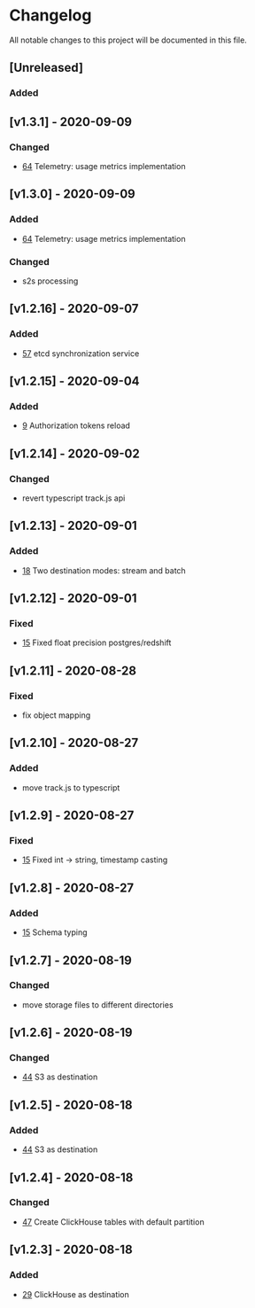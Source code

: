 # Changelog
All notable changes to this project will be documented in this file.

## [Unreleased]
### Added

## [v1.3.1] - 2020-09-09
### Changed
- [64](https://github.com/ksensehq/eventnative/issues/64) Telemetry: usage metrics implementation

## [v1.3.0] - 2020-09-09
### Added
- [64](https://github.com/ksensehq/eventnative/issues/64) Telemetry: usage metrics implementation
### Changed
- s2s processing

## [v1.2.16] - 2020-09-07
### Added
- [57](https://github.com/ksensehq/eventnative/issues/57) etcd synchronization service

## [v1.2.15] - 2020-09-04
### Added
- [9](https://github.com/ksensehq/eventnative/issues/9) Authorization tokens reload

## [v1.2.14] - 2020-09-02
### Changed
- revert typescript track.js api 

## [v1.2.13] - 2020-09-01
### Added
- [18](https://github.com/ksensehq/eventnative/issues/18) Two destination modes: stream and batch

## [v1.2.12] - 2020-09-01
### Fixed
- [15](https://github.com/ksensehq/eventnative/issues/15) Fixed float precision postgres/redshift

## [v1.2.11] - 2020-08-28
### Fixed
- fix object mapping

## [v1.2.10] - 2020-08-27
### Added
- move track.js to typescript

## [v1.2.9] - 2020-08-27
### Fixed
- [15](https://github.com/ksensehq/eventnative/issues/15) Fixed int -> string, timestamp casting

## [v1.2.8] - 2020-08-27
### Added
- [15](https://github.com/ksensehq/eventnative/issues/15) Schema typing

## [v1.2.7] - 2020-08-19
### Changed
- move storage files to different directories

## [v1.2.6] - 2020-08-19
### Changed
- [44](https://github.com/ksensehq/eventnative/issues/44) S3 as destination

## [v1.2.5] - 2020-08-18
### Added
- [44](https://github.com/ksensehq/eventnative/issues/44) S3 as destination

## [v1.2.4] - 2020-08-18
### Changed
- [47](https://github.com/ksensehq/eventnative/issues/47) Create ClickHouse tables with default partition

## [v1.2.3] - 2020-08-18
### Added
- [29](https://github.com/ksensehq/eventnative/issues/29) ClickHouse as destination